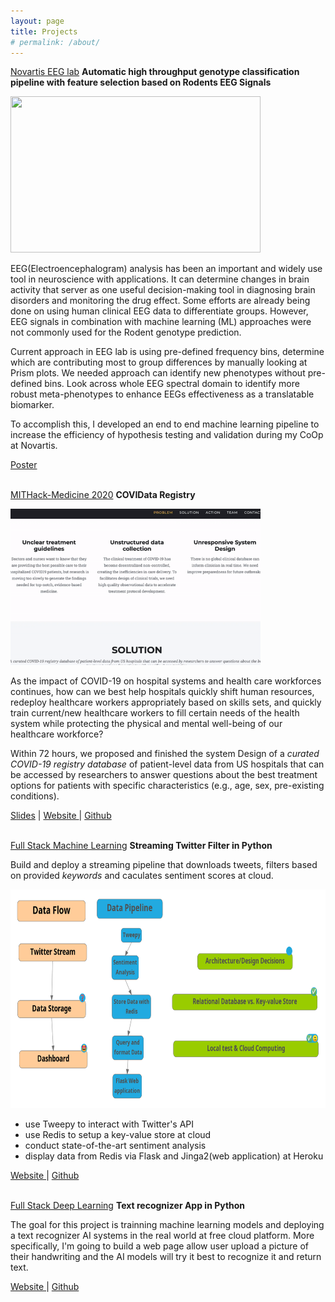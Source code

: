 ```yaml
---
layout: page
title: Projects
# permalink: /about/
---
```


<ins>Novartis EEG lab</ins>   **Automatic high throughput genotype classification pipeline with feature selection based on Rodents EEG Signals**

<img src="assets/medias/eeg-streamlit.gif" width="400" height="250" />

EEG(Electroencephalogram) analysis has been an important and widely use tool in neuroscience with applications. It can determine changes in brain activity that server as one useful decision-making tool in diagnosing brain disorders and monitoring the drug effect. Some efforts are already being done on using human clinical EEG data to differentiate groups. However, EEG signals in combination with machine learning (ML) approaches were not commonly used for the Rodent genotype prediction.

Current approach in EEG lab is using pre-defined frequency bins, determine which are contributing most to group differences by manually looking at Prism plots.
We needed approach can identify new phenotypes without pre-defined bins. Look across whole EEG spectral domain to identify more robust meta-phenotypes to enhance EEGs effectiveness as a translatable biomarker.

To accomplish this, I developed an end to end machine learning pipeline to increase the efficiency of hypothesis testing and validation during my CoOp at Novartis.



<div>
    <a target="_blank" href="assets/slides/EEG2020.pdf">Poster</a> 
</div>


<br>


<ins>MITHack-Medicine 2020</ins>   **COVIData Registry**

<img src="assets/medias/COVIData.gif" width="400" height="250" />

As the impact of COVID-19 on hospital systems and health care workforces continues, how can we best help hospitals quickly shift human resources, redeploy healthcare workers appropriately based on skills sets, and quickly train current/new healthcare workers to fill certain needs of the health system while protecting the physical and mental well-being of our healthcare workforce?

Within 72 hours, we proposed and finished the system Design of a *curated COVID-19 registry database* of patient-level data from US hospitals that can be accessed by researchers to answer
questions about the best treatment options for patients with specific characteristics (e.g., age, sex, pre-existing conditions).


<div>
    <a target="_blank" href="assets/slides/COVIData.pdf">Slides</a> |
    <a target="_blank" href="https://fangfangsheng.github.io/COVIData/"> Website </a> |  
    <a target="_blank" href="https://github.com/fangfangsheng/COVIData"> Github
    </a>  
</div>

<br>


<ins>Full Stack Machine Learning</ins>   **Streaming Twitter Filter in Python**

Build and deploy a streaming pipeline that downloads tweets, filters based on provided *keywords* and caculates sentiment scores at cloud. 


<img src="assets/images/streaming-tweets.png" width="600" height="350" />


* use Tweepy to interact with Twitter's API
* use Redis to setup a key-value store at cloud
* conduct state-of-the-art sentiment analysis
* display data from Redis via Flask and Jinga2(web application) at Heroku


<div>
    <!-- <a target="_blank" href="">Slides</a> | -->
    <a target="_blank" href="https://tweets-redis-flask.herokuapp.com/"> Website </a> |  
    <a target="_blank" href="https://github.com/fangfangsheng/Streaming_Sentiment"> Github</a>  
</div>

<br>


<ins>Full Stack Deep Learning</ins>   **Text recognizer App in Python**

The goal for this project is trainning machine learning models and deploying a text recognizer AI systems in the real world at free cloud platform. More specifically, I'm going to build a web page allow user upload a picture of their handwriting and the AI models will try it best to recognize it and return text.

<!-- <img src="assets/medias/eeg-streamlit.png" width="400" height="250" /> -->


<div>
    <a target="_blank" href=""> Website </a> |  
    <a target="_blank" href=""> Github</a>  
</div>

<br>



